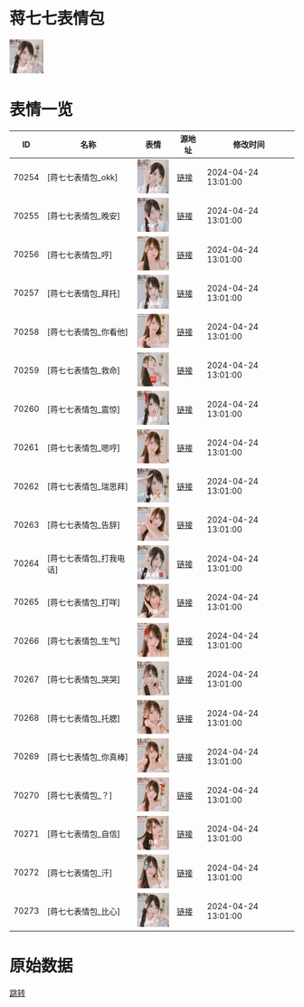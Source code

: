 # 蒋七七表情包

<img src="./cover.png" height="60" alt="cover" />

# 表情一览

|ID|名称|表情|源地址|修改时间|
|----|----|----|----|----|
|70254|[蒋七七表情包_okk]|<img src="./pic/070254_%5B蒋七七表情包_okk%5D.png" height="60" alt="okk"/>|[链接](https://i0.hdslb.com/bfs/garb/e0d8da248ebff8f1efdb8fbe7916b35b7a4319d8.png)|2024-04-24 13:01:00|
|70255|[蒋七七表情包_晚安]|<img src="./pic/070255_%5B蒋七七表情包_晚安%5D.png" height="60" alt="晚安"/>|[链接](https://i0.hdslb.com/bfs/garb/d60235f9c73d510ba651a7627d5b30d82875b270.png)|2024-04-24 13:01:00|
|70256|[蒋七七表情包_哼]|<img src="./pic/070256_%5B蒋七七表情包_哼%5D.png" height="60" alt="哼"/>|[链接](https://i0.hdslb.com/bfs/garb/43bba841bd638e06a59fd4f5135da1e4e7b510b5.png)|2024-04-24 13:01:00|
|70257|[蒋七七表情包_拜托]|<img src="./pic/070257_%5B蒋七七表情包_拜托%5D.png" height="60" alt="拜托"/>|[链接](https://i0.hdslb.com/bfs/garb/e7c49a8c88d1decb39d02e69789c9785a8acb5cb.png)|2024-04-24 13:01:00|
|70258|[蒋七七表情包_你看他]|<img src="./pic/070258_%5B蒋七七表情包_你看他%5D.png" height="60" alt="你看他"/>|[链接](https://i0.hdslb.com/bfs/garb/76bdfb3a89ea1c6bfd363de884de7fdd6eb79829.png)|2024-04-24 13:01:00|
|70259|[蒋七七表情包_救命]|<img src="./pic/070259_%5B蒋七七表情包_救命%5D.png" height="60" alt="救命"/>|[链接](https://i0.hdslb.com/bfs/garb/dfdd035b2af9ef7fac0a452ed8f086d850b3ee0e.png)|2024-04-24 13:01:00|
|70260|[蒋七七表情包_震惊]|<img src="./pic/070260_%5B蒋七七表情包_震惊%5D.png" height="60" alt="震惊"/>|[链接](https://i0.hdslb.com/bfs/garb/c88450dedd13ec7deb37f54c2c35023ff6780de9.png)|2024-04-24 13:01:00|
|70261|[蒋七七表情包_嗯哼]|<img src="./pic/070261_%5B蒋七七表情包_嗯哼%5D.png" height="60" alt="嗯哼"/>|[链接](https://i0.hdslb.com/bfs/garb/486e08ec3b7cf8c360fd20dba181d5a7b2cc04a8.png)|2024-04-24 13:01:00|
|70262|[蒋七七表情包_瑞思拜]|<img src="./pic/070262_%5B蒋七七表情包_瑞思拜%5D.png" height="60" alt="瑞思拜"/>|[链接](https://i0.hdslb.com/bfs/garb/fc28b3ee69b3a125f7c0c2f313a92791ffcacada.png)|2024-04-24 13:01:00|
|70263|[蒋七七表情包_告辞]|<img src="./pic/070263_%5B蒋七七表情包_告辞%5D.png" height="60" alt="告辞"/>|[链接](https://i0.hdslb.com/bfs/garb/d8641b1c182fd8caa5e4861d43b24f8d83bebd6f.png)|2024-04-24 13:01:00|
|70264|[蒋七七表情包_打我电话]|<img src="./pic/070264_%5B蒋七七表情包_打我电话%5D.png" height="60" alt="打我电话"/>|[链接](https://i0.hdslb.com/bfs/garb/568ffb6372a51ad51ffdfae7f541a6dac3c4aee2.png)|2024-04-24 13:01:00|
|70265|[蒋七七表情包_打咩]|<img src="./pic/070265_%5B蒋七七表情包_打咩%5D.png" height="60" alt="打咩"/>|[链接](https://i0.hdslb.com/bfs/garb/264cc85a8d7073efb6fb98171fb877374f2cc9e1.png)|2024-04-24 13:01:00|
|70266|[蒋七七表情包_生气]|<img src="./pic/070266_%5B蒋七七表情包_生气%5D.png" height="60" alt="生气"/>|[链接](https://i0.hdslb.com/bfs/garb/49cd6e23628c2f39d5cd803c96bfe78ab0d9a195.png)|2024-04-24 13:01:00|
|70267|[蒋七七表情包_哭哭]|<img src="./pic/070267_%5B蒋七七表情包_哭哭%5D.png" height="60" alt="哭哭"/>|[链接](https://i0.hdslb.com/bfs/garb/d0f92442198a8cf21e33c717cbd4600d713b6af6.png)|2024-04-24 13:01:00|
|70268|[蒋七七表情包_托腮]|<img src="./pic/070268_%5B蒋七七表情包_托腮%5D.png" height="60" alt="托腮"/>|[链接](https://i0.hdslb.com/bfs/garb/48a69e7a615987d2e2a7d184b850459103270598.png)|2024-04-24 13:01:00|
|70269|[蒋七七表情包_你真棒]|<img src="./pic/070269_%5B蒋七七表情包_你真棒%5D.png" height="60" alt="你真棒"/>|[链接](https://i0.hdslb.com/bfs/garb/2d6c7a433d55c9376c6332121bfb172b68badf99.png)|2024-04-24 13:01:00|
|70270|[蒋七七表情包_？]|<img src="./pic/070270_%5B蒋七七表情包_？%5D.png" height="60" alt="？"/>|[链接](https://i0.hdslb.com/bfs/garb/4fa3eec39efec70aba5477492d92038c6a92630e.png)|2024-04-24 13:01:00|
|70271|[蒋七七表情包_自信]|<img src="./pic/070271_%5B蒋七七表情包_自信%5D.png" height="60" alt="自信"/>|[链接](https://i0.hdslb.com/bfs/garb/cae6a450cb0f94522246af865189a24899fb4191.png)|2024-04-24 13:01:00|
|70272|[蒋七七表情包_汗]|<img src="./pic/070272_%5B蒋七七表情包_汗%5D.png" height="60" alt="汗"/>|[链接](https://i0.hdslb.com/bfs/garb/7806061a17fba238a164ddefd11da289cf9e0863.png)|2024-04-24 13:01:00|
|70273|[蒋七七表情包_比心]|<img src="./pic/070273_%5B蒋七七表情包_比心%5D.png" height="60" alt="比心"/>|[链接](https://i0.hdslb.com/bfs/garb/966737dab8189f75edd3309ef97960647d509190.png)|2024-04-24 13:01:00|

# 原始数据

[跳转](./raw.json)

